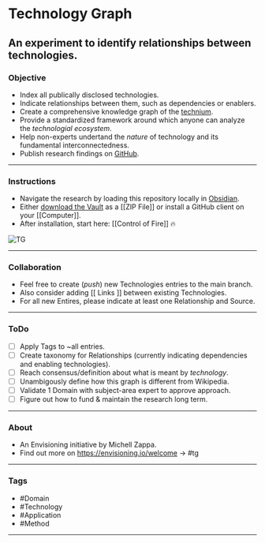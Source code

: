 # Technology Graph

## An experiment to identify relationships between technologies.



### Objective
- Index all publically disclosed technologies.
- Indicate relationships between them, such as dependencies or enablers.
- Create a comprehensive knowledge graph of the [technium](https://kk.org/thetechnium/the-seventh-kin/).
- Provide a standardized framework around which anyone can analyze the *technologial ecosystem*.
- Help non-experts undertand the *nature* of technology and its fundamental interconnectedness.
- Publish research findings on [GitHub](https://github.com/mz-000/TG).

---

### Instructions
- Navigate the research by loading this repository locally in [Obsidian](https://obsidian.md).
- Either [download the Vault](https://github.com/mz-000/TG/archive/refs/heads/main.zip) as a [[ZIP File]] or install a GitHub client on your [[Computer]].
- After installation, start here: [[Control of Fire]] 🔥

![TG](•/TG.png)


---

### Collaboration
- Feel free to create (*push*) new Technologies entries to the main branch.
- Also consider adding \[[ Links \]] between existing Technologies.
- For all new Entires, please indicate at least one Relationship and Source.

---
### ToDo
- [ ] Apply Tags to ~all entries.
- [ ] Create taxonomy for Relationships (currently indicating dependencies and enabling technologies).
- [ ] Reach consensus/definition about what is meant by *technology*.
- [ ] Unambigously define how this graph is different from Wikipedia.
- [ ] Validate 1 Domain with subject-area expert to approve approach.
- [ ] Figure out how to fund & maintain the research long term.

---

### About
- An Envisioning initiative by Michell Zappa.
- Find out more on https://envisioning.io/welcome -> #tg

---

### Tags
- #Domain 
- #Technology 
- #Application 
- #Method 

---

